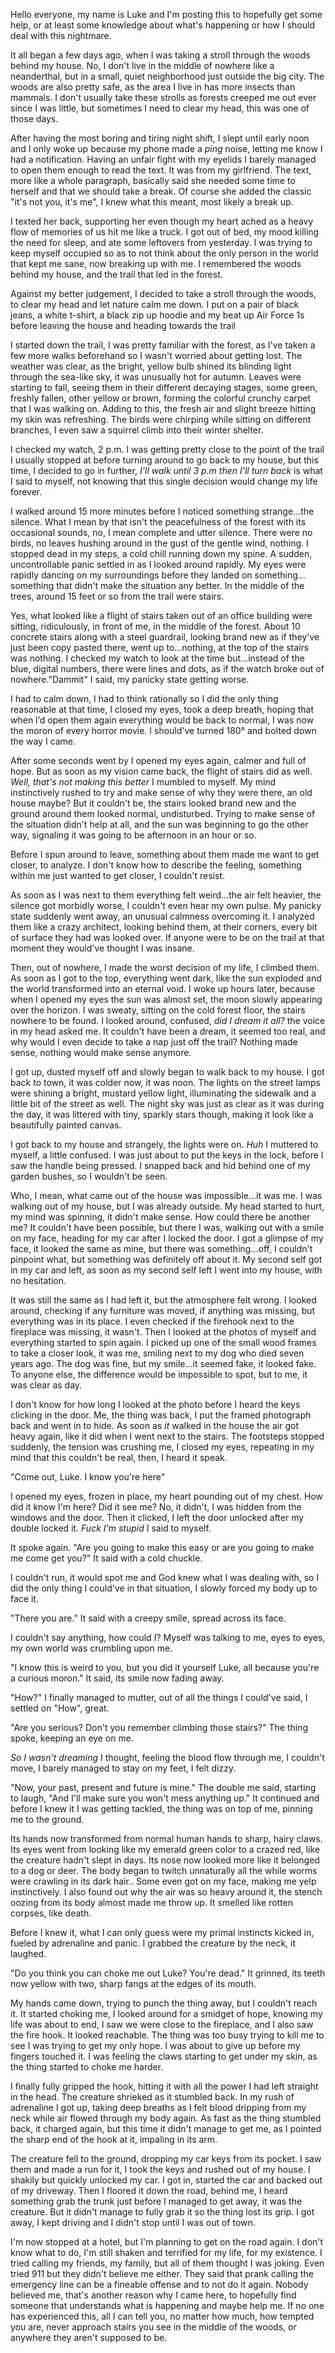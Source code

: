 Hello everyone, my name is Luke and I'm posting this to hopefully get some help, or at least some knowledge about what's happening or how I should deal with this nightmare. 


It all began a few days ago, when I was taking a stroll through the woods behind my house. No, I don't live in the middle of nowhere like a neanderthal, but in a small, quiet neighborhood just outside the big city. The woods are also pretty safe, as the area I live in has more insects than mammals. I don't usually take these strolls as forests creeped me out ever since I was little, but sometimes I need to clear my head, this was one of those days. 


After having the most boring and tiring night shift, I slept until early noon and I only woke up because my phone made a *ping* noise, letting me know I had a notification. Having an unfair fight with my eyelids I barely managed to open them enough to read the text. It was from my girlfriend. The text, more like a whole paragraph, basically said she needed some time to herself and that we should take a break. Of course she added the classic "it's not you, it's me", I knew what this meant, most likely a break up. 


I texted her back, supporting her even though my heart ached as a heavy flow of memories of us hit me like a truck. I got out of bed, my mood killing the need for sleep, and ate some leftovers from yesterday. I was trying to keep myself occupied so as to not think about the only person in the world that kept me sane, now breaking up with me. I remembered the woods behind my house, and the trail that led in the forest. 


Against my better judgement, I decided to take a stroll through the woods, to clear my head and let nature calm me down. I put on a pair of black jeans, a white t-shirt, a black zip up hoodie and my beat up Air Force 1s before leaving the house and heading towards the trail


I started down the trail, I was pretty familiar with the forest, as I've taken a few more walks beforehand so I wasn't worried about getting lost. The weather was clear, as the bright, yellow bulb shined its blinding light through the sea-like sky, it was unusually hot for autumn. Leaves were starting to fall, seeing them in their different decaying stages, some green, freshly fallen, other yellow or brown, forming the colorful crunchy carpet that I was walking on. Adding to this, the fresh air and slight breeze hitting my skin was refreshing. The birds were chirping while sitting on different branches, I even saw a squirrel climb into their winter shelter. 


I checked my watch, 2 p.m. I was getting pretty close to the point of the trail I usually stopped at before turning around to go back to my house, but this time, I decided to go in further, *I'll walk until 3 p.m then I'll turn back*  is what I said to myself, not knowing that this single decision would change my life forever.


I walked around 15 more minutes before I noticed something strange…the silence. What I mean by that isn't the peacefulness of the forest with its occasional sounds, no, I mean complete and utter silence. There were no birds, no leaves hushing around in the gust of the gentle wind, nothing. I stopped dead in my steps, a cold chill running down my spine. A sudden, uncontrollable panic settled in as I looked around rapidly. My eyes were rapidly dancing on my surroundings before they landed on something…something that didn't make the situation any better. In the middle of the trees, around 15 feet or so from the trail were stairs. 


Yes, what looked like a flight of stairs taken out of an office building were sitting, ridiculously, in front of me, in the middle of the forest. About 10 concrete stairs along with a steel guardrail, looking brand new as if they've just been copy pasted there, went up to…nothing, at the top of the stairs was nothing. I checked my watch to look at the time but…instead of the blue, digital numbers, there were lines and dots, as if the watch broke out of nowhere."Dammit" I said, my panicky state getting worse. 


I had to calm down, I had to think rationally so I did the only thing reasonable at that time, I closed my eyes, took a deep breath, hoping that when I’d open them again everything would be back to normal, I was now the moron of every horror movie. I should've turned 180° and bolted down the way I came. 


After some seconds went by I opened my eyes again, calmer and full of hope. But as soon as my vision came back, the flight of stairs did as well. *Well, that's not making this better* I mumbled to myself. My mind instinctively rushed to try and make sense of why they were there, an old house maybe? But it couldn't be, the stairs looked brand new and the ground around them looked normal, undisturbed. Trying to make sense of the situation didn't help at all, and the sun was beginning to go the other way, signaling it was going to be afternoon in an hour or so. 


Before I spun around to leave, something about them made me want to get closer, to analyze. I don't know how to describe the feeling, something within me just wanted to get closer, I couldn't resist. 


As soon as I was next to them everything felt weird…the air felt heavier, the silence got morbidly worse, I couldn't even hear my own pulse. My panicky state suddenly went away, an unusual calmness overcoming it. I analyzed them like a crazy architect, looking behind them, at their corners, every bit of surface they had was looked over. If anyone were to be on the trail at that moment they would've thought I was insane. 


Then, out of nowhere, I made the worst decision of my life, I climbed them. As soon as I got to the top, everything went dark, like the sun exploded and the world transformed into an eternal void. I woke up hours later, because when I opened my eyes the sun was almost set, the moon slowly appearing over the horizon. I was sweaty, sitting on the cold forest floor, the stairs nowhere to be found. I looked around, confused, *did I dream it all?* the voice in my head asked me. It couldn't have been a dream, it seemed too real, and why would I even decide to take a nap just off the trail? Nothing made sense, nothing would make sense anymore. 


I got up, dusted myself off and slowly began to walk back to my house. I got back to town, it was colder now, it was noon. The lights on the street lamps were shining a bright, mustard yellow light, illuminating the sidewalk and a little bit of the street as well. The night sky was just as clear as it was during the day, it was littered with tiny, sparkly stars though, making it look like a beautifully painted canvas. 


I got back to my house and strangely, the lights were on. *Huh* I muttered to myself, a little confused. I was just about to put the keys in the lock, before I saw the handle being pressed. I snapped back and hid behind one of my garden bushes, so I wouldn't be seen. 


Who, I mean, what came out of the house was impossible…it was me. I was walking out of my house, but I was already outside. My head started to hurt, my mind was spinning, it didn't make sense. How could there be another me? It couldn't have been possible, but there I was, walking out with a smile on my face, heading for my car after I locked the door. I got a glimpse of my face, it looked the same as mine, but there was something…off, I couldn't pinpoint what, but something was definitely off about it. My second self got in my car and left, as soon as my second self left I went into my house, with no hesitation. 


It was still the same as I had left it, but the atmosphere felt wrong. I looked around, checking if any furniture was moved, if anything was missing, but everything was in its place. I even checked if the firehook next to the fireplace was missing, it wasn't. Then I looked at the photos of myself and everything started to spin again. I picked up one of the small wood frames to take a closer look, it was me, smiling next to my dog who died seven years ago. The dog was fine, but my smile…it seemed fake, it looked fake. To anyone else, the difference would be impossible to spot, but to me, it was clear as day. 


I don't know for how long I looked at the photo before I heard the keys clicking in the door. Me, the thing was back, I put the framed photograph back and went in to hide. As soon as *it* walked in the house the air got heavy again, like it did when I went next to the stairs. The footsteps stopped suddenly, the tension was crushing me, I closed my eyes, repeating in my mind that this couldn't be real, then, I heard it speak. 


"Come out, Luke. I know you're here"


I opened my eyes, frozen in place, my heart pounding out of my chest. How did it know I'm here? Did it see me? No, it didn't, I was hidden from the windows and the door. Then it clicked, I left the door unlocked after my double locked it. *Fuck I'm stupid* I said to myself. 


It spoke again. "Are you going to make this easy or are you going to make me come get you?" It said with a cold chuckle. 


I couldn't run, it would spot me and God knew what I was dealing with, so I did the only thing I could've in that situation, I slowly forced my body up to face it. 


"There you are." It said with a creepy smile, spread  across its face. 


I couldn't say anything, how could I? Myself was talking to me, eyes to eyes, my own world was crumbling upon me. 


"I know this is weird to you, but you did it yourself Luke, all because you're a curious moron." It said, its smile now fading away. 


"How?" I finally managed to mutter, out of all the things I could've said, I settled on "How", great. 


"Are you serious? Don't you remember climbing those stairs?" The thing spoke, keeping an eye on me. 


*So I wasn't dreaming* I thought, feeling the blood flow through me, I couldn't move, I barely managed to stay on my feet, I felt dizzy. 


"Now, your past, present and future is mine." The double me said, starting to laugh, "And I'll make sure you won't mess anything up." It continued and before I knew it I was getting tackled, the thing was on top of me, pinning me to the ground.


Its hands now transformed from normal human hands to sharp, hairy claws. Its eyes went from looking like my emerald green color to a crazed red, like the creature hadn't slept in days. Its nose now looked more like it belonged to a dog or deer. The body began to twitch unnaturally all the while worms were crawling in its dark hair.. Some even got on my face, making me yelp instinctively. I also found out why the air was so heavy around it, the stench oozing from its body almost made me throw up. It smelled like rotten corpses, like death. 


Before I knew it, what I can only guess were my primal instincts kicked in, fueled by adrenaline and panic. I grabbed the creature by the neck, it laughed. 


"Do you think you can choke me out Luke? You're dead." It grinned, its teeth now yellow with two, sharp fangs at the edges of its mouth. 


My hands came down, trying to punch the thing away, but I couldn't reach it. It started choking me, I looked around for a smidget of hope, knowing my life was about to end, I saw we were close to the fireplace, and I also saw the fire hook. It looked reachable. The thing was too busy trying to kill me to see I was trying to get my only hope. I was about to give up before my fingers touched it. I was feeling the claws starting to get under my skin, as the thing started to choke me harder. 


I finally fully gripped the hook, hitting it with all the power I had left straight in the head. The creature shrieked as it stumbled back. In my rush of adrenaline I got up, taking deep breaths as I felt blood dripping from my neck while air flowed through my body again. As fast as the thing stumbled back, it charged again, but this time it didn't manage to get me, as I pointed the sharp end of the hook at it, impaling in its arm. 


The creature fell to the ground, dropping my car keys from its pocket. I saw them and made a run for it, I took the keys and rushed out of my house. I shakily but quickly unlocked my car. I got in, started the car and backed out of my driveway. Then I floored it down the road, behind me, I heard something grab the trunk just before I managed to get away, it was the creature. But it didn't manage to fully grab it so the thing lost its grip. I got away, I kept driving and I didn't stop until I was out of town. 


I'm now stopped at a hotel, but I'm planning to get on the road again. I don't know what to do, I'm still shaken and terrified for my life, for my existence. I tried calling my friends, my family, but all of them thought I was joking. Even tried 911 but they didn't believe me either. They said that prank calling the emergency line can be a fineable offense and to not do it again. Nobody believed me, that's another reason why I came here, to hopefully find someone that understands what is happening and maybe help me. If no one has experienced this, all I can tell you, no matter how much, how tempted you are, never approach stairs you see in the middle of the woods, or anywhere they aren't supposed to be.